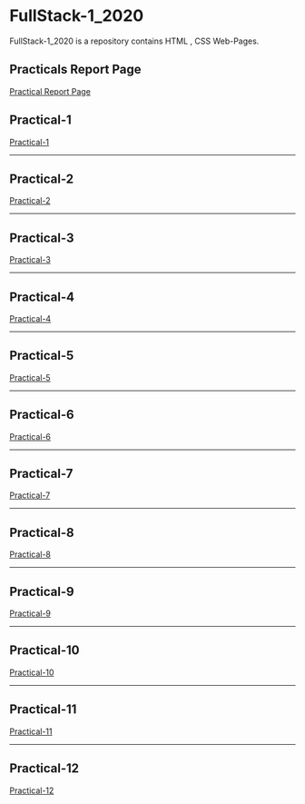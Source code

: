 # FullStack-1_2020
FullStack-1_2020 is a repository contains HTML , CSS Web-Pages.

<h2>Practicals Report Page </h2>
<a href="https://vaishnavi8055.github.io/FullStack-1_2020/" target="_blank">Practical Report Page</a>

<h2>Practical-1</h2>
<a href="https://vaishnavi8055.github.io/FullStack-1_2020/Practicals/Practical-1.html" target="_blank">Practical-1</a>

<hr>

<h2>Practical-2</h2>
<a href="https://vaishnavi8055.github.io/FullStack-1_2020/Practicals/Practical-2.html" target="_blank">Practical-2</a>

<hr>

<h2>Practical-3</h2>
<a href="https://vaishnavi8055.github.io/FullStack-1_2020/Practicals/Practical-3.html" target="_blank">Practical-3</a>

<hr>

<h2>Practical-4</h2>
<a href="https://vaishnavi8055.github.io/FullStack-1_2020/Practicals/Practical-4.html" target="_blank">Practical-4</a>

<hr>

<h2>Practical-5</h2>
<a href="https://vaishnavi8055.github.io/FullStack-1_2020/Practicals/Practical-5.html" target="_blank">Practical-5</a>

<hr>

<h2>Practical-6</h2>
<a href="https://vaishnavi8055.github.io/FullStack-1_2020/Practicals/Practical-6.html" target="_blank">Practical-6</a>

<hr>

<h2>Practical-7</h2>
<a href="https://vaishnavi8055.github.io/FullStack-1_2020/Practicals/Practical-7.html" target="_blank">Practical-7</a>

<hr>

<h2>Practical-8</h2>
<a href="https://vaishnavi8055.github.io/FullStack-1_2020/Practicals/Practical-8.html" target="_blank">Practical-8</a>

<hr>

<h2>Practical-9</h2>
<a href="https://vaishnavi8055.github.io/FullStack-1_2020/Practicals/Practical-9.html" target="_blank">Practical-9</a>

<hr>

<h2>Practical-10</h2>
<a href="https://vaishnavi8055.github.io/FullStack-1_2020/Practicals/Practical-10.html" target="_blank">Practical-10</a>

<hr>

<h2>Practical-11</h2>
<a href="https://vaishnavi8055.github.io/FullStack-1_2020/Practicals/Practical-11.html" target="_blank">Practical-11</a>

<hr>

<h2>Practical-12</h2>
<a href="https://vaishnavi8055.github.io/FullStack-1_2020/Practicals/Practical-12.html" target="_blank">Practical-12</a>








